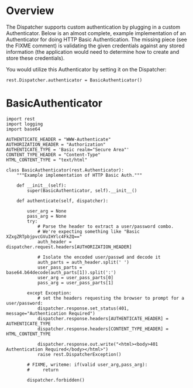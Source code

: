 # Overview #

The Dispatcher supports custom authentication by plugging in a custom Authenticator.  Below is an almost complete, example implementation of an Authenticator for doing HTTP Basic Authentication.  The missing piece (see the FIXME comment) is validating the given credentials against any stored information (the application would need to determine how to create and store these credentials).

You would utilize this Authenticator by setting it on the Dispatcher:
```
rest.Dispatcher.authenticator = BasicAuthenticator()
```

# BasicAuthenticator #

```
import rest
import logging
import base64

AUTHENTICATE_HEADER = "WWW-Authenticate"
AUTHORIZATION_HEADER = "Authorization"
AUTHENTICATE_TYPE = 'Basic realm="Secure Area"'
CONTENT_TYPE_HEADER = "Content-Type"
HTML_CONTENT_TYPE = "text/html"

class BasicAuthenticator(rest.Authenticator):
    """Example implementation of HTTP Basic Auth."""

    def __init__(self):
        super(BasicAuthenticator, self).__init__()

    def authenticate(self, dispatcher):

        user_arg = None
        pass_arg = None
        try:
            # Parse the header to extract a user/password combo.
            # We're expecting something like "Basic XZxgZRTpbjpvcGVuIHYlc4FkZQ=="
            auth_header = dispatcher.request.headers[AUTHORIZATION_HEADER]

            # Isolate the encoded user/passwd and decode it
            auth_parts = auth_header.split(' ')
            user_pass_parts = base64.b64decode(auth_parts[1]).split(':')
            user_arg = user_pass_parts[0]
            pass_arg = user_pass_parts[1]

        except Exception:
            # set the headers requesting the browser to prompt for a user/password:
            dispatcher.response.set_status(401, message="Authentication Required")
            dispatcher.response.headers[AUTHENTICATE_HEADER] = AUTHENTICATE_TYPE
            dispatcher.response.headers[CONTENT_TYPE_HEADER] = HTML_CONTENT_TYPE

            dispatcher.response.out.write("<html><body>401 Authentication Required</body></html>")
            raise rest.DispatcherException()

        # FIXME, writeme: if(valid user_arg,pass_arg):
        #     return

        dispatcher.forbidden()
```